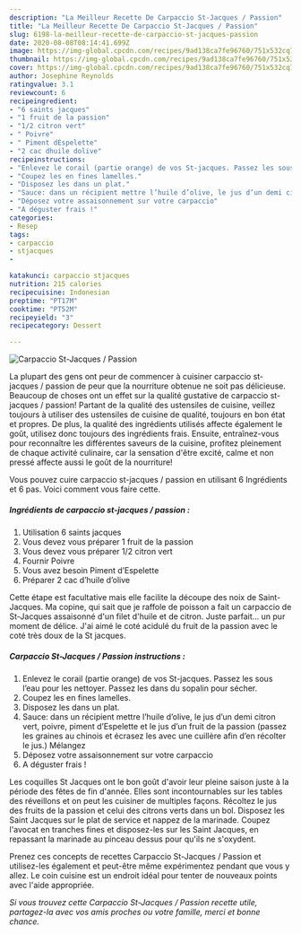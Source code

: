 ```yaml
---
description: "La Meilleur Recette De Carpaccio St-Jacques / Passion"
title: "La Meilleur Recette De Carpaccio St-Jacques / Passion"
slug: 6198-la-meilleur-recette-de-carpaccio-st-jacques-passion
date: 2020-08-08T08:14:41.699Z
image: https://img-global.cpcdn.com/recipes/9ad138ca7fe96760/751x532cq70/carpaccio-st-jacques-passion-photo-principale-de-la-recette.jpg
thumbnail: https://img-global.cpcdn.com/recipes/9ad138ca7fe96760/751x532cq70/carpaccio-st-jacques-passion-photo-principale-de-la-recette.jpg
cover: https://img-global.cpcdn.com/recipes/9ad138ca7fe96760/751x532cq70/carpaccio-st-jacques-passion-photo-principale-de-la-recette.jpg
author: Josephine Reynolds
ratingvalue: 3.1
reviewcount: 6
recipeingredient:
- "6 saints jacques"
- "1 fruit de la passion"
- "1/2 citron vert"
- " Poivre"
- " Piment dEspelette"
- "2 cac dhuile dolive"
recipeinstructions:
- "Enlevez le corail (partie orange) de vos St-jacques. Passez les sous l’eau pour les nettoyer. Passez les dans du sopalin pour sécher."
- "Coupez les en fines lamelles."
- "Disposez les dans un plat."
- "Sauce: dans un récipient mettre l’huile d’olive, le jus d’un demi citron vert, poivre, piment d’Espelette et le jus d’un fruit de la passion (passez les graines au chinois et écrasez les avec une cuillère afin d’en récolter le jus.) Mélangez"
- "Déposez votre assaisonnement sur votre carpaccio"
- "A déguster frais !"
categories:
- Resep
tags:
- carpaccio
- stjacques
- 

katakunci: carpaccio stjacques  
nutrition: 215 calories
recipecuisine: Indonesian
preptime: "PT17M"
cooktime: "PT52M"
recipeyield: "3"
recipecategory: Dessert

---
```



![Carpaccio St-Jacques / Passion](https://img-global.cpcdn.com/recipes/9ad138ca7fe96760/751x532cq70/carpaccio-st-jacques-passion-photo-principale-de-la-recette.jpg)

La plupart des gens ont peur de commencer à cuisiner carpaccio st-jacques / passion de peur que la nourriture obtenue ne soit pas délicieuse. Beaucoup de choses ont un effet sur la qualité gustative de carpaccio st-jacques / passion! Partant de la qualité des ustensiles de cuisine, veillez toujours à utiliser des ustensiles de cuisine de qualité, toujours en bon état et propres. De plus, la qualité des ingrédients utilisés affecte également le goût, utilisez donc toujours des ingrédients frais. Ensuite, entraînez-vous pour reconnaître les différentes saveurs de la cuisine, profitez pleinement de chaque activité culinaire, car la sensation d'être excité, calme et non pressé affecte aussi le goût de la nourriture!

<!--inarticleads1-->

Vous pouvez cuire carpaccio st-jacques / passion en utilisant 6 Ingrédients et 6 pas. Voici comment vous faire cette.

##### Ingrédients de carpaccio st-jacques / passion :

1. Utilisation 6 saints jacques
1. Vous devez vous préparer 1 fruit de la passion
1. Vous devez vous préparer 1/2 citron vert
1. Fournir  Poivre
1. Vous avez besoin  Piment d’Espelette
1. Préparer 2 cac d’huile d’olive


Cette étape est facultative mais elle facilite la découpe des noix de Saint-Jacques. Ma copine, qui sait que je raffole de poisson a fait un carpaccio de St-Jacques assaisonné d&#39;un filet d&#39;huile et de citron. Juste parfait… un pur moment de délice. J&#39;ai aimé le coté acidulé du fruit de la passion avec le coté très doux de la St jacques. 

<!--inarticleads2-->

##### Carpaccio St-Jacques / Passion instructions :

1. Enlevez le corail (partie orange) de vos St-jacques. Passez les sous l’eau pour les nettoyer. Passez les dans du sopalin pour sécher.
1. Coupez les en fines lamelles.
1. Disposez les dans un plat.
1. Sauce: dans un récipient mettre l’huile d’olive, le jus d’un demi citron vert, poivre, piment d’Espelette et le jus d’un fruit de la passion (passez les graines au chinois et écrasez les avec une cuillère afin d’en récolter le jus.) Mélangez
1. Déposez votre assaisonnement sur votre carpaccio
1. A déguster frais !


Les coquilles St Jacques ont le bon goût d&#39;avoir leur pleine saison juste à la période des fêtes de fin d&#39;année. Elles sont incontournables sur les tables des réveillons et on peut les cuisiner de multiples façons. Récoltez le jus des fruits de la passion et celui des citrons verts dans un bol. Disposez les Saint Jacques sur le plat de service et nappez de la marinade. Coupez l&#39;avocat en tranches fines et disposez-les sur les Saint Jacques, en repassant la marinade au pinceau dessus pour qu&#39;ils ne s&#39;oxydent. 

<!--inarticleads1-->

<p>
Prenez ces concepts de recettes Carpaccio St-Jacques / Passion et utilisez-les également et peut-être même expérimentez pendant que vous y allez. Le coin cuisine est un endroit idéal pour tenter de nouveaux points avec l'aide appropriée.
</p>

<p>
<i>Si vous trouvez cette Carpaccio St-Jacques / Passion recette utile, partagez-la avec vos amis proches ou votre famille, merci et bonne chance.</i>
</p>
